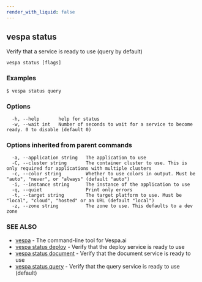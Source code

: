 ```yaml
---
render_with_liquid: false
---
```


## vespa status

Verify that a service is ready to use (query by default)

```
vespa status [flags]
```

### Examples

```
$ vespa status query
```

### Options

```
  -h, --help       help for status
  -w, --wait int   Number of seconds to wait for a service to become ready. 0 to disable (default 0)
```

### Options inherited from parent commands

```
  -a, --application string   The application to use
  -C, --cluster string       The container cluster to use. This is only required for applications with multiple clusters
  -c, --color string         Whether to use colors in output. Must be "auto", "never", or "always" (default "auto")
  -i, --instance string      The instance of the application to use
  -q, --quiet                Print only errors
  -t, --target string        The target platform to use. Must be "local", "cloud", "hosted" or an URL (default "local")
  -z, --zone string          The zone to use. This defaults to a dev zone
```

### SEE ALSO

* [vespa](vespa.html)	 - The command-line tool for Vespa.ai
* [vespa status deploy](vespa_status_deploy.html)	 - Verify that the deploy service is ready to use
* [vespa status document](vespa_status_document.html)	 - Verify that the document service is ready to use
* [vespa status query](vespa_status_query.html)	 - Verify that the query service is ready to use (default)

